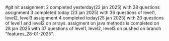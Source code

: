 #git nit
assignment 2 completed yesterday(22 jan 2025) with 28 questions
assignment 3 completed today (23 jan 2025) with 36 questions of level1, level2, level3
assignment 4 completed today(25 jan 2025) with 20 questions of level1 and level2 on arrays.
assigment on java methods is completed on 28 jan 2025 with 37 questions of level1, level2, level3 on pushed on branch "features_28-01-2025".

